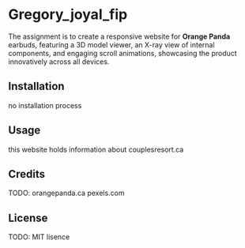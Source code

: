 # Gregory_joyal_fip
The assignment is to create a responsive website for **Orange Panda** earbuds, featuring a 3D model viewer, an X-ray view of internal components, and
engaging scroll animations, showcasing the product innovatively across all devices.

## Installation

no installation process

## Usage

this website holds information about couplesresort.ca

## Credits

TODO: orangepanda.ca
      pexels.com

## License

TODO: MIT lisence
